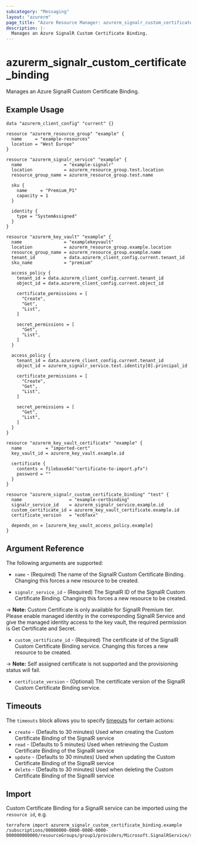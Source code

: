 ```yaml
---
subcategory: "Messaging"
layout: "azurerm"
page_title: "Azure Resource Manager: azurerm_signalr_custom_certificate_binding"
description: |-
  Manages an Azure SignalR Custom Certificate Binding.
---
```


# azurerm_signalr_custom_certificate_binding

Manages an Azure SignalR Custom Certificate Binding.

## Example Usage

```hcl
data "azurerm_client_config" "current" {}

resource "azurerm_resource_group" "example" {
  name     = "example-resources"
  location = "West Europe"
}

resource "azurerm_signalr_service" "example" {
  name                = "example-signalr"
  location            = azurerm_resource_group.test.location
  resource_group_name = azurerm_resource_group.test.name

  sku {
    name     = "Premium_P1"
    capacity = 1
  }

  identity {
    type = "SystemAssigned"
  }
}

resource "azurerm_key_vault" "example" {
  name                = "examplekeyvault"
  location            = azurerm_resource_group.example.location
  resource_group_name = azurerm_resource_group.example.name
  tenant_id           = data.azurerm_client_config.current.tenant_id
  sku_name            = "premium"

  access_policy {
    tenant_id = data.azurerm_client_config.current.tenant_id
    object_id = data.azurerm_client_config.current.object_id

    certificate_permissions = [
      "Create",
      "Get",
      "List",
    ]

    secret_permissions = [
      "Get",
      "List",
    ]
  }

  access_policy {
    tenant_id = data.azurerm_client_config.current.tenant_id
    object_id = azurerm_signalr_service.test.identity[0].principal_id

    certificate_permissions = [
      "Create",
      "Get",
      "List",
    ]

    secret_permissions = [
      "Get",
      "List",
    ]
  }
}

resource "azurerm_key_vault_certificate" "example" {
  name         = "imported-cert"
  key_vault_id = azurerm_key_vault.example.id

  certificate {
    contents = filebase64("certificate-to-import.pfx")
    password = ""
  }
}

resource "azurerm_signalr_custom_certificate_binding" "test" {
  name                  = "example-certbinding"
  signalr_service_id    = azurerm_signalr_service.example.id
  custom_certificate_id = azurerm_key_vault_certificate.example.id
  certificate_version   = "ec6faxx"

  depends_on = [azurerm_key_vault_access_policy.example]
}
```

## Argument Reference

The following arguments are supported:

* `name` - (Required) The name of the SignalR Custom Certificate Binding. Changing this forces a new resource to be created.

* `signalr_service_id` - (Required) The SignalR ID of the SignalR Custom Certificate Binding. Changing this forces a new resource to be created.

-> **Note:** Custom Certificate is only available for SignalR Premium tier. Please enable managed identity in the corresponding SignalR Service and give the managed identity access to the key vault, the required permission is Get Certificate and Secret.

* `custom_certificate_id` - (Required) The certificate id of the SignalR Custom Certificate Binding service. Changing this forces a new resource to be created.

-> **Note:** Self assigned certificate is not supported and the provisioning status will fail.

* `certificate_version` - (Optional) The certificate version of the SignalR Custom Certificate Binding service.

## Timeouts

The `timeouts` block allows you to specify [timeouts](https://www.terraform.io/language/resources/syntax#operation-timeouts) for certain actions:

* `create` - (Defaults to 30 minutes) Used when creating the Custom Certificate Binding of the SignalR service
* `read` - (Defaults to 5 minutes) Used when retrieving the Custom Certificate Binding of the SignalR service
* `update` - (Defaults to 30 minutes) Used when updating the Custom Certificate Binding of the SignalR service
* `delete` - (Defaults to 30 minutes) Used when deleting the Custom Certificate Binding of the SignalR service

## Import

Custom Certificate Binding for a SignalR service can be imported using the `resource id`, e.g.

```shell
terraform import azurerm_signalr_custom_certificate_binding.example /subscriptions/00000000-0000-0000-0000-000000000000/resourceGroups/group1/providers/Microsoft.SignalRService/signalR/signalr1/customCertificates/certbinding1
```
